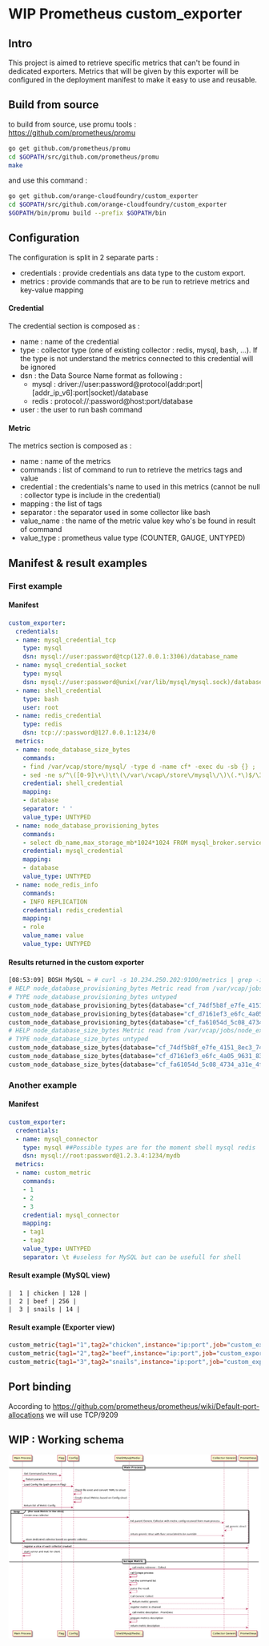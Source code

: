 # WIP Prometheus custom_exporter

## Intro

This project is aimed to retrieve specific metrics that can't be found in dedicated exporters. Metrics that will be given by this exporter will be configured in the deployment manifest to make it easy to use and reusable.

## Build from source 
to build from source, use promu tools : https://github.com/prometheus/promu
```bash
go get github.com/prometheus/promu
cd $GOPATH/src/github.com/prometheus/promu
make
```

and use this command : 
```bash
go get github.com/orange-cloudfoundry/custom_exporter
cd $GOPATH/src/github.com/orange-cloudfoundry/custom_exporter
$GOPATH/bin/promu build --prefix $GOPATH/bin
```

## Configuration 

The configuration is split in 2 separate parts :
 * credentials : provide credentials ans data type to the custom export.
 * metrics : provide commands that are to be run to retrieve metrics and key-value mapping

#### Credential
The credential section is composed as :
  * name : name of the credential
  * type : collector type (one of existing collector : redis, mysql, bash, ...). If the type is not understand the metrics connected to this credential will be ignored
  * dsn : the Data Source Name format as following : 
    * mysql : driver://user:password@protocol(addr:port|[addr_ip_v6]:port|socket)/database
    * redis : protocol://<empty>:password@host:port/database
  * user : the user to run bash command
 
#### Metric
The metrics section is composed as :
  * name : name of the metrics
  * commands : list of command to run to retrieve the metrics tags and value
  * credential : the credentials's name to used in this metrics (cannot be null : collector type is include in the credential)
  * mapping : the list of tags
  * separator : the separator used in some collector like bash
  * value_name : the name of the metric value key who's be found in result of command
  * value_type : prometheus value type (COUNTER, GAUGE, UNTYPED)

## Manifest & result examples
### First example
#### Manifest
```yaml
custom_exporter:
  credentials:
  - name: mysql_credential_tcp
    type: mysql 
    dsn: mysql://user:password@tcp(127.0.0.1:3306)/database_name
  - name: mysql_credential_socket
    type: mysql 
    dsn: mysql://user:password@unix(/var/lib/mysql/mysql.sock)/database_name
  - name: shell_credential
    type: bash
    user: root
  - name: redis_credential
    type: redis
    dsn: tcp://:password@127.0.0.1:1234/0
  metrics:
  - name: node_database_size_bytes
    commands:
    - find /var/vcap/store/mysql/ -type d -name cf* -exec du -sb {} ;
    - sed -ne s/^\([0-9]\+\)\t\(\/var\/vcap\/store\/mysql\/\)\(.*\)$/\3 \1/p
    credential: shell_credential
    mapping:
    - database
    separator: ' '
    value_type: UNTYPED
  - name: node_database_provisioning_bytes
    commands:
    - select db_name,max_storage_mb*1024*1024 FROM mysql_broker.service_instances;
    credential: mysql_credential
    mapping:
    - database
    value_type: UNTYPED
  - name: node_redis_info
    commands:
    - INFO REPLICATION
    credential: redis_credential
    mapping:
    - role
    value_name: value
    value_type: UNTYPED
```

#### Results returned in the custom exporter

```bash
[08:53:09] BOSH MySQL ~ # curl -s 10.234.250.202:9100/metrics | grep -i 'node_database'
# HELP node_database_provisioning_bytes Metric read from /var/vcap/jobs/node_exporter/config/database_provisioning.prom
# TYPE node_database_provisioning_bytes untyped
custom_node_database_provisioning_bytes{database="cf_74df5b8f_e7fe_4151_8ec3_741296d42fbc"} 1.048576e+09
custom_node_database_provisioning_bytes{database="cf_d7161ef3_e6fc_4a05_9631_834525f0f7ba"} 1.048576e+09
custom_node_database_provisioning_bytes{database="cf_fa61054d_5c08_4734_a31e_4f2e6065897b"} 1.048576e+08
# HELP node_database_size_bytes Metric read from /var/vcap/jobs/node_exporter/config/database_size.prom
# TYPE node_database_size_bytes untyped
custom_node_database_size_bytes{database="cf_74df5b8f_e7fe_4151_8ec3_741296d42fbc"} 4157
custom_node_database_size_bytes{database="cf_d7161ef3_e6fc_4a05_9631_834525f0f7ba"} 4157
custom_node_database_size_bytes{database="cf_fa61054d_5c08_4734_a31e_4f2e6065897b"} 4157
```

### Another example 
#### Manifest 
```yaml
custom_exporter:
  credentials:
  - name: mysql_connector
    type: mysql ##Possible types are for the moment shell mysql redis
    dsn: mysql://root:password@1.2.3.4:1234/mydb
  metrics:
  - name: custom_metric
    commands:
    - 1
    - 2
    - 3
    credential: mysql_connector
    mapping:
    - tag1
    - tag2
    value_type: UNTYPED
    separator: \t #useless for MySQL but can be usefull for shell
```

#### Result example (MySQL view)
```mysql
|  1 | chicken | 128 |
|  2 | beef | 256 |
|  3 | snails | 14 | 
```

#### Result example (Exporter view)
```bash
custom_metric{tag1="1",tag2="chicken",instance="ip:port",job="custom_exporter"}  128
custom_metric{tag1="2",tag2="beef",instance="ip:port",job="custom_exporter"}  256
custom_metric{tag1="3",tag2="snails",instance="ip:port",job="custom_exporter"}  14
```

## Port binding
According to https://github.com/prometheus/prometheus/wiki/Default-port-allocations we will use TCP/9209

## WIP : Working schema
![custom_exporter_working_schema](custom_exporter.png)
